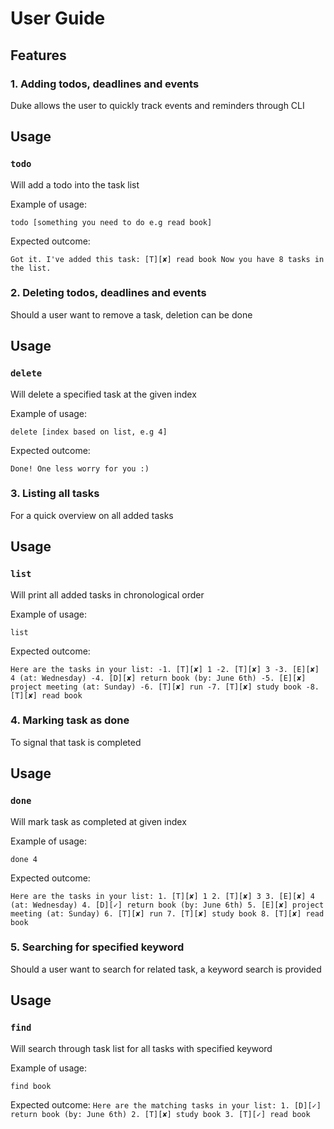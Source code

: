 # User Guide

## Features 

### 1. Adding todos, deadlines and events
Duke allows the user to quickly track events and reminders through CLI

## Usage

### `todo`

Will add a todo into the task list

Example of usage: 

`todo [something you need to do e.g read book]`

Expected outcome:

`Got it. I've added this task:
	[T][✘] read book
Now you have 8 tasks in the list.`

### 2. Deleting todos, deadlines and events
Should a user want to remove a task, deletion can be done

## Usage

### `delete`

Will delete a specified task at the given index

Example of usage:

`delete [index based on list, e.g 4]`

Expected outcome:

`Done! One less worry for you :)`

### 3. Listing all tasks
For a quick overview on all added tasks

## Usage

### `list`

Will print all added tasks in chronological order

Example of usage:

`list`

Expected outcome:

`Here are the tasks in your list:
	-1. [T][✘] 1
	-2. [T][✘] 3
	-3. [E][✘] 4 (at: Wednesday)
	-4. [D][✘] return book (by: June 6th)
	-5. [E][✘] project meeting (at: Sunday)
	-6. [T][✘] run
	-7. [T][✘] study book
	-8. [T][✘] read book`

### 4. Marking task as done
To signal that task is completed

## Usage

### `done`

Will mark task as completed at given index

Example of usage:

`done 4`

Expected outcome:

`Here are the tasks in your list:
	1. [T][✘] 1
	2. [T][✘] 3
	3. [E][✘] 4 (at: Wednesday)
	4. [D][✓] return book (by: June 6th)
	5. [E][✘] project meeting (at: Sunday)
	6. [T][✘] run
	7. [T][✘] study book
	8. [T][✘] read book`

### 5. Searching for specified keyword
Should a user want to search for related task, a keyword search is provided

## Usage

### `find`

Will search through task list for all tasks with specified keyword

Example of usage:

`find book`

Expected outcome:
`Here are the matching tasks in your list:
	1. [D][✓] return book (by: June 6th)
	2. [T][✘] study book
	3. [T][✓] read book`
